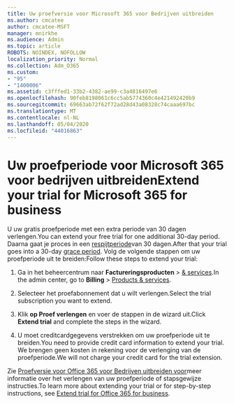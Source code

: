 ```yaml
---
title: Uw proefversie voor Microsoft 365 voor Bedrijven uitbreiden
ms.author: cmcatee
author: cmcatee-MSFT
manager: mnirkhe
ms.audience: Admin
ms.topic: article
ROBOTS: NOINDEX, NOFOLLOW
localization_priority: Normal
ms.collection: Adm_O365
ms.custom:
- "95"
- "1400006"
ms.assetid: c3fffed1-33b2-4382-ae99-c3a4816497e6
ms.openlocfilehash: 90feb8198061c6cc5ab5774360c4e421492420b9
ms.sourcegitcommit: 69663ab72f62f72ad28d43a08328c74caaa697bc
ms.translationtype: MT
ms.contentlocale: nl-NL
ms.lasthandoff: 05/04/2020
ms.locfileid: "44016863"
---
```

# <a name="extend-your-trial-for-microsoft-365-for-business"></a><span data-ttu-id="985c5-102">Uw proefperiode voor Microsoft 365 voor bedrijven uitbreiden</span><span class="sxs-lookup"><span data-stu-id="985c5-102">Extend your trial for Microsoft 365 for business</span></span>

<span data-ttu-id="985c5-103">U uw gratis proefperiode met een extra periode van 30 dagen verlengen.</span><span class="sxs-lookup"><span data-stu-id="985c5-103">You can extend your free trial for one additional 30-day period.</span></span> <span data-ttu-id="985c5-104">Daarna gaat je proces in een [respijtperiode](https://docs.microsoft.com/alchemyinsights/grace-period-for-microsoft-365-free-trial)van 30 dagen.</span><span class="sxs-lookup"><span data-stu-id="985c5-104">After that your trial goes into a 30-day [grace period](https://docs.microsoft.com/alchemyinsights/grace-period-for-microsoft-365-free-trial).</span></span> <span data-ttu-id="985c5-105">Volg de volgende stappen om uw proefperiode uit te breiden:</span><span class="sxs-lookup"><span data-stu-id="985c5-105">Follow these steps to extend your trial:</span></span>
  
1. <span data-ttu-id="985c5-106">Ga in het beheercentrum naar **Factureringsproducten** \> [& services](https://portal.office.com/adminportal/home#/subscriptions).</span><span class="sxs-lookup"><span data-stu-id="985c5-106">In the admin center, go to **Billing** \> [Products & services](https://portal.office.com/adminportal/home#/subscriptions).</span></span>

2. <span data-ttu-id="985c5-107">Selecteer het proefabonnement dat u wilt verlengen.</span><span class="sxs-lookup"><span data-stu-id="985c5-107">Select the trial subscription you want to extend.</span></span>

3. <span data-ttu-id="985c5-108">Klik **op Proef verlengen** en voer de stappen in de wizard uit.</span><span class="sxs-lookup"><span data-stu-id="985c5-108">Click **Extend trial** and complete the steps in the wizard.</span></span>

4. <span data-ttu-id="985c5-109">U moet creditcardgegevens verstrekken om uw proefperiode uit te breiden.</span><span class="sxs-lookup"><span data-stu-id="985c5-109">You need to provide credit card information to extend your trial.</span></span> <span data-ttu-id="985c5-110">We brengen geen kosten in rekening voor de verlenging van de proefperiode.</span><span class="sxs-lookup"><span data-stu-id="985c5-110">We will not charge your credit card for the trial extension.</span></span>

<span data-ttu-id="985c5-111">Zie [Proefversie voor Office 365 voor Bedrijven uitbreiden voor](https://docs.microsoft.com/microsoft-365/commerce/extend-your-trial)meer informatie over het verlengen van uw proefperiode of stapsgewijze instructies.</span><span class="sxs-lookup"><span data-stu-id="985c5-111">To learn more about extending your trial or for step-by-step instructions, see [Extend trial for Office 365 for business](https://docs.microsoft.com/microsoft-365/commerce/extend-your-trial).</span></span>
